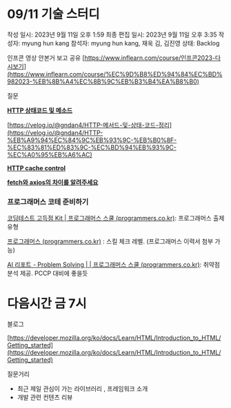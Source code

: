 # 09/11 기술 스터디

작성 일시: 2023년 9월 11일 오후 1:59
최종 편집 일시: 2023년 9월 11일 오후 3:35
작성자: myung hun kang
참석자: myung hun kang, 재욱 김, 김진영
상태: Backlog

인프콘 영상 안본거 보고  공유 [https://www.inflearn.com/course/인프콘2023-다시보기](https://www.inflearn.com/course/%EC%9D%B8%ED%94%84%EC%BD%982023-%EB%8B%A4%EC%8B%9C%EB%B3%B4%EA%B8%B0)

질문

**[HTTP 상태코드 및 메소드](https://github.com/wanted-9th-3team/frontend-study/discussions/96)**

[https://velog.io/@gndan4/HTTP-메서드-및-상태-코드-정리](https://velog.io/@gndan4/HTTP-%EB%A9%94%EC%84%9C%EB%93%9C-%EB%B0%8F-%EC%83%81%ED%83%9C-%EC%BD%94%EB%93%9C-%EC%A0%95%EB%A6%AC)

**[HTTP cache control](https://github.com/wanted-9th-3team/frontend-study/discussions/95)**

**[fetch와 axios의 차이를 알려주세요](https://github.com/wanted-9th-3team/frontend-study/discussions/94)**

### 프로그래머스 코테 준비하기

[코딩테스트 고득점 Kit | 프로그래머스 스쿨 (programmers.co.kr)](https://school.programmers.co.kr/learn/challenges?tab=algorithm_practice_kit): 프로그래머스 출제 유형

[프로그래머스 (programmers.co.kr)](https://programmers.co.kr/skill_checks) : 스킬 체크 레벨. (프로그래머스 이력서 첨부 가능)

[AI 리포트 - Problem Solving | | 프로그래머스 스쿨 (programmers.co.kr)](https://school.programmers.co.kr/skill-assessments/problem-solving/report): 취약점 분석 제공. PCCP 대비에 좋을듯

# 다음시간 금 7시

블로그 

[https://developer.mozilla.org/ko/docs/Learn/HTML/Introduction_to_HTML/Getting_started](https://developer.mozilla.org/ko/docs/Learn/HTML/Introduction_to_HTML/Getting_started) 

질문거리 

- 최근 제일 관심이 가는 라이브러리 , 프레임워크 소개
- 개발 관련 컨텐츠 리뷰